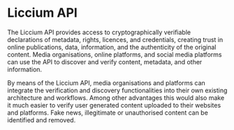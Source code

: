 # Liccium API

The Liccium API provides access to cryptographically verifiable declarations of metadata, rights, licences, and credentials, creating trust in online publications, data, information, and the authenticity of the original content. Media organisations, online platforms, and social media platforms can use the API to discover and verify content, metadata, and other information.

By means of the Liccium API, media organisations and platforms can integrate the verification and discovery functionalities into their own existing architecture and workflows. Among other advantages this would also make it much easier to verify user generated content uploaded to their websites and platforms. Fake news, illegitimate or unauthorised content can be identified and removed.
